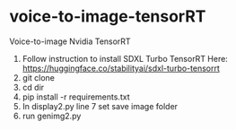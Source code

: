 # voice-to-image-tensorRT
Voice-to-image Nvidia TensorRT

1. Follow instruction to install SDXL Turbo TensorRT Here: https://huggingface.co/stabilityai/sdxl-turbo-tensorrt
2. git clone
3. cd dir
4. pip install -r requirements.txt
5. In display2.py line 7 set save image folder
6. run genimg2.py
